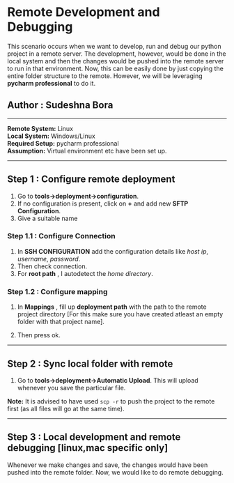 # Remote Development and Debugging 

This scenario occurs when we want to develop, run and debug our python project in a remote server. 
The development, however, would be done in the local system and then the changes would be pushed into the remote server to run in that environment. 
Now, this can be easily done by just copying the entire folder structure to the remote. However, we will be leveraging **pycharm professional** to do it. 

## Author : Sudeshna Bora 

---

**Remote System:** Linux<br>
**Local System:** Windows/Linux<br>
**Required Setup:** pycharm professional<br>
**Assumption:** Virtual environment etc have been set up. <br>

---

## Step 1 : Configure remote deployment 

1. Go to **tools->deployment->configuration**.
2. If no configuration is present, click on **+** and add new **SFTP Configuration**.
3. Give a suitable name 

### Step 1.1 : Configure Connection

1. In **SSH CONFIGURATION** add the configuration details like *host ip*, *username*, *password*. 
2. Then check connection.
3. For **root path** , I autodetect the *home directory*.

### Step 1.2 : Configure mapping 

1. In **Mappings** , fill up **deployment path** with the path to the remote project directory [For this make sure you have created atleast an empty folder with that project name].

4. Then press ok.

---

## Step 2 : Sync local folder with remote 

1.  Go to **tools->deployment->Automatic Upload**. This will upload whenever you save the  particular file. 

**Note:** It is advised to have used ```scp -r``` to push the project to the remote first (as all files will go at the same time).

---

## Step 3 : Local development and remote debugging [linux,mac specific only]

Whenever we make changes and save, the changes would have been pushed into the remote folder. Now, we would like to do remote debugging. 


